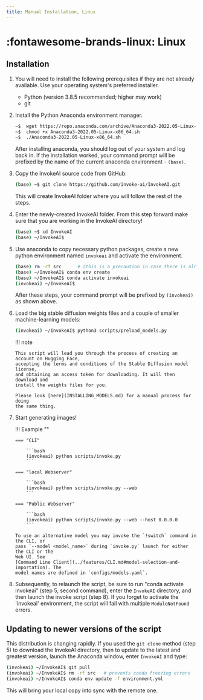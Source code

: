 ```yaml
---
title: Manual Installation, Linux
---
```


# :fontawesome-brands-linux: Linux

## Installation

1.  You will need to install the following prerequisites if they are not already
    available. Use your operating system's preferred installer.

    - Python (version 3.8.5 recommended; higher may work)
    - git

2.  Install the Python Anaconda environment manager.

    ```bash
    ~$  wget https://repo.anaconda.com/archive/Anaconda3-2022.05-Linux-x86_64.sh
    ~$  chmod +x Anaconda3-2022.05-Linux-x86_64.sh
    ~$  ./Anaconda3-2022.05-Linux-x86_64.sh
    ```

    After installing anaconda, you should log out of your system and log back
    in. If the installation worked, your command prompt will be prefixed by the
    name of the current anaconda environment - `(base)`.

3.  Copy the InvokeAI source code from GitHub:

    ```bash
    (base) ~$ git clone https://github.com/invoke-ai/InvokeAI.git
    ```

    This will create InvokeAI folder where you will follow the rest of the
    steps.

4.  Enter the newly-created InvokeAI folder. From this step forward make sure
    that you are working in the InvokeAI directory!

    ```bash
    (base) ~$ cd InvokeAI
    (base) ~/InvokeAI$
    ```

5.  Use anaconda to copy necessary python packages, create a new python
    environment named `invokeai` and activate the environment.

    ```bash
    (base) rm -rf src      # (this is a precaution in case there is already a src directory)
    (base) ~/InvokeAI$ conda env create
    (base) ~/InvokeAI$ conda activate invokeai
    (invokeai) ~/InvokeAI$
    ```

    After these steps, your command prompt will be prefixed by `(invokeai)` as
    shown above.

6.  Load the big stable diffusion weights files and a couple of smaller
    machine-learning models:

    ```bash
    (invokeai) ~/InvokeAI$ python3 scripts/preload_models.py
    ```

    !!! note

        This script will lead you through the process of creating an account on Hugging Face,
        accepting the terms and conditions of the Stable Diffusion model license,
        and obtaining an access token for downloading. It will then download and
        install the weights files for you.

        Please look [here](INSTALLING_MODELS.md) for a manual process for doing
        the same thing.

7.  Start generating images!

    !!! Example ""

        === "CLI"

            ```bash
            (invokeai) python scripts/invoke.py
            ```

        === "local Webserver"

            ```bash
            (invokeai) python scripts/invoke.py --web
            ```

        === "Public Webserver"

            ```bash
            (invokeai) python scripts/invoke.py --web --host 0.0.0.0
            ```

        To use an alternative model you may invoke the `!switch` command in the CLI, or
        pass `--model <model_name>` during `invoke.py` launch for either the CLI or the
        Web UI. See
        [Command Line Client](../features/CLI.md#model-selection-and-importation). The
        model names are defined in `configs/models.yaml`.

8. Subsequently, to relaunch the script, be sure to run "conda activate
   invokeai" (step 5, second command), enter the `InvokeAI` directory, and then
   launch the invoke script (step 8). If you forget to activate the 'invokeai'
   environment, the script will fail with multiple `ModuleNotFound` errors.

## Updating to newer versions of the script

This distribution is changing rapidly. If you used the `git clone` method
(step 5) to download the InvokeAI directory, then to update to the latest and
greatest version, launch the Anaconda window, enter `InvokeAI` and type:

```bash
(invokeai) ~/InvokeAI$ git pull
(invokeai) ~/InvokeAI$ rm -rf src   # prevents conda freezing errors
(invokeai) ~/InvokeAI$ conda env update -f environment.yml
```

This will bring your local copy into sync with the remote one.
